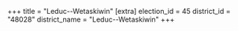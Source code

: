 +++
title = "Leduc--Wetaskiwin"
[extra]
election_id = 45
district_id = "48028"
district_name = "Leduc--Wetaskiwin"
+++
